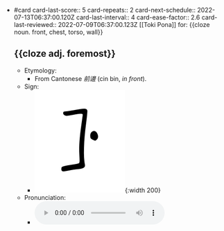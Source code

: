 - #card
  card-last-score:: 5
  card-repeats:: 2
  card-next-schedule:: 2022-07-13T06:37:00.120Z
  card-last-interval:: 4
  card-ease-factor:: 2.6
  card-last-reviewed:: 2022-07-09T06:37:00.123Z
  [[Toki Pona]] for:
  {{cloze noun. front, chest, torso, wall}}
  
  {{cloze adj. foremost}}
	-
	- Etymology:
		- From Cantonese *前邊* (cin bin, *in front*).
	- Sign:
		- ![Sinpin_-_sitelen_pona_in_Sonja_Lang's_handwriting.svg](../assets/Sinpin_-_sitelen_pona_in_Sonja_Lang's_handwriting_1657539319415_0.svg){:width 200}
	- Pronunciation:
		- ![](../assets/Toki_Pona_-_jan_Lakuse_-_sinpin_1657400296764_0.ogg)